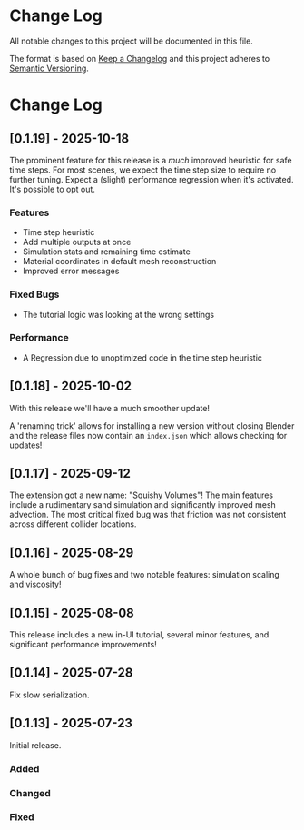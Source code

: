 # Change Log
All notable changes to this project will be documented in this file.

The format is based on [Keep a Changelog](http://keepachangelog.com/)
and this project adheres to [Semantic Versioning](http://semver.org/).

# Change Log

## [0.1.19] - 2025-10-18

The prominent feature for this release is a *much* improved heuristic for safe time steps.
For most scenes, we expect the time step size to require no further tuning.
Expect a (slight) performance regression when it's activated.
It's possible to opt out.

### Features
- Time step heuristic
- Add multiple outputs at once
- Simulation stats and remaining time estimate
- Material coordinates in default mesh reconstruction
- Improved error messages

### Fixed Bugs
- The tutorial logic was looking at the wrong settings

### Performance
- A Regression due to unoptimized code in the time step heuristic

## [0.1.18] - 2025-10-02

With this release we'll have a much smoother update!

A 'renaming trick' allows for installing a new version without closing Blender
and the release files now contain an `index.json` which allows checking for updates!

## [0.1.17] - 2025-09-12

The extension got a new name: "Squishy Volumes"!
The main features include a rudimentary sand simulation and significantly improved mesh advection.
The most critical fixed bug was that friction was not consistent across different collider locations.

## [0.1.16] - 2025-08-29

A whole bunch of bug fixes and two notable features: simulation scaling and viscosity!

## [0.1.15] - 2025-08-08

This release includes a new in-UI tutorial, several minor features, and significant performance improvements!

## [0.1.14] - 2025-07-28

Fix slow serialization.

## [0.1.13] - 2025-07-23

Initial release.

### Added

### Changed

### Fixed
